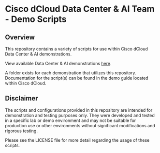 # Cisco dCloud Data Center & AI Team - Demo Scripts

## Overview
This repository contains a variety of scripts for use within Cisco dCloud Data Center & AI demonstrations.

View available Data Center & AI demonstrations [here](https://content.ciscodcloud.com/content/cisco-dcloud/us/en/home/architectures/dc-cloud.4.html).

A folder exists for each demonstration that utilizes this repository. Documentation for the script(s) can be found in the demo guide located within Cisco dCloud.

## Disclaimer
The scripts and configurations provided in this repository are intended for demonstration and testing purposes only. They were developed and tested in a specific lab or demo environment and may not be suitable for production use or other environments without significant modifications and rigorous testing.

Please see the LICENSE file for more detail regarding the usage of these scripts.